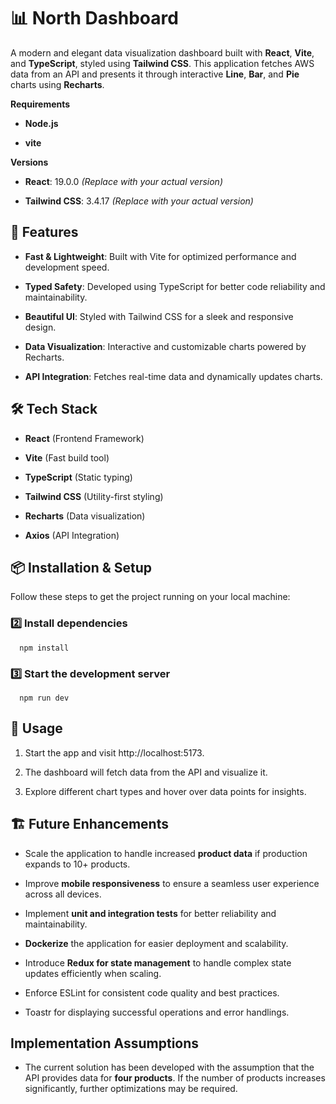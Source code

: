 📊 North Dashboard
========================

A modern and elegant data visualization dashboard built with **React**, **Vite**, and **TypeScript**, styled using **Tailwind CSS**. This application fetches AWS data from an API and presents it through interactive **Line**, **Bar**, and **Pie** charts using **Recharts**.

**Requirements**
   
*   **Node.js**

*   **vite**
  

**Versions**
    
*   **React**: 19.0.0 _(Replace with your actual version)_
    
*   **Tailwind CSS**: 3.4.17 _(Replace with your actual version)_

🚀 Features
-----------

*   **Fast & Lightweight**: Built with Vite for optimized performance and development speed.
    
*   **Typed Safety**: Developed using TypeScript for better code reliability and maintainability.
    
*   **Beautiful UI**: Styled with Tailwind CSS for a sleek and responsive design.
    
*   **Data Visualization**: Interactive and customizable charts powered by Recharts.
    
*   **API Integration**: Fetches real-time data and dynamically updates charts.   

🛠️ Tech Stack
--------------

*   **React** (Frontend Framework)
    
*   **Vite** (Fast build tool)
    
*   **TypeScript** (Static typing)
    
*   **Tailwind CSS** (Utility-first styling)
    
*   **Recharts** (Data visualization)
    
*   **Axios** (API Integration)
    

📦 Installation & Setup
-----------------------

Follow these steps to get the project running on your local machine:

### 2️⃣ Install dependencies

`   npm install   `

### 3️⃣ Start the development server

`   npm run dev   `


📜 Usage
--------

1.  Start the app and visit http://localhost:5173.
    
2.  The dashboard will fetch data from the API and visualize it.
    
3.  Explore different chart types and hover over data points for insights.
    

🏗️ Future Enhancements
-----------------------

*   Scale the application to handle increased **product data** if production expands to 10+ products.
    
*   Improve **mobile responsiveness** to ensure a seamless user experience across all devices.
    
*   Implement **unit and integration tests** for better reliability and maintainability.
    
*   **Dockerize** the application for easier deployment and scalability.
    
*   Introduce **Redux for state management** to handle complex state updates efficiently when scaling.

*   Enforce ESLint for consistent code quality and best practices.

*   Toastr for displaying successful operations and error handlings.


Implementation Assumptions
-----------------------
    
*   The current solution has been developed with the assumption that the API provides data for **four products**. If the number of products increases significantly, further optimizations may be required.
